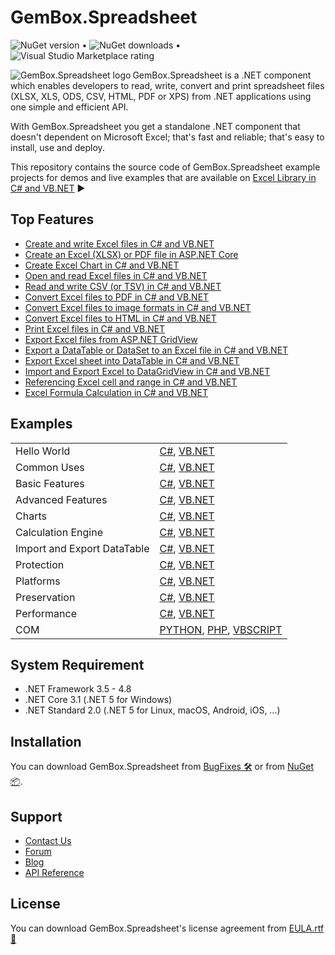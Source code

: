 # GemBox.Spreadsheet

![NuGet version](https://img.shields.io/nuget/v/GemBox.Spreadsheet?style=for-the-badge) • ![NuGet downloads](https://img.shields.io/nuget/dt/GemBox.Spreadsheet?style=for-the-badge) • ![Visual Studio Marketplace rating](https://img.shields.io/visual-studio-marketplace/stars/GemBoxSoftware.GemBoxSpreadsheet?style=for-the-badge)

<img src="https://www.gemboxsoftware.com/images/NugetGbs.png" alt="GemBox.Spreadsheet logo" align="left" />

GemBox.Spreadsheet is a .NET component which enables developers to read, write, convert and print spreadsheet files (XLSX, XLS, ODS, CSV, HTML, PDF or XPS) from .NET applications using one simple and efficient API.

With GemBox.Spreadsheet you get a standalone .NET component that doesn't dependent on Microsoft Excel; that's fast and reliable; that's easy to install, use and deploy.

This repository contains the source code of GemBox.Spreadsheet example projects for demos and live examples that are available on [Excel Library in C# and VB.NET](https://www.gemboxsoftware.com/spreadsheet/examples/c-sharp-vb-net-excel-library/601) ▶

## Top Features

* [Create and write Excel files in C# and VB.NET](https://www.gemboxsoftware.com/spreadsheet/examples/c-sharp-create-write-to-excel-file/402)
* [Create an Excel (XLSX) or PDF file in ASP.NET Core](https://www.gemboxsoftware.com/spreadsheet/examples/asp-net-core-create-excel-xlsx-pdf/5601)
* [Create Excel Chart in C# and VB.NET](https://www.gemboxsoftware.com/spreadsheet/examples/c-sharp-vb-net-create-excel-chart/301)
* [Open and read Excel files in C# and VB.NET](https://www.gemboxsoftware.com/spreadsheet/examples/c-sharp-open-read-excel-file/401)
* [Read and write CSV (or TSV) in C# and VB.NET](https://www.gemboxsoftware.com/spreadsheet/examples/c-sharp-read-write-csv/122)
* [Convert Excel files to PDF in C# and VB.NET](https://www.gemboxsoftware.com/spreadsheet/examples/c-sharp-convert-excel-to-pdf/404)
* [Convert Excel files to image formats in C# and VB.NET](https://www.gemboxsoftware.com/spreadsheet/examples/c-sharp-convert-excel-to-image/405)
* [Convert Excel files to HTML in C# and VB.NET](https://www.gemboxsoftware.com/spreadsheet/examples/c-sharp-vb-net-convert-excel-html/117)
* [Print Excel files in C# and VB.NET](https://www.gemboxsoftware.com/spreadsheet/examples/c-sharp-vb-net-print-excel/451)
* [Export Excel files from ASP.NET GridView](https://www.gemboxsoftware.com/spreadsheet/examples/asp-net-excel-export-gridview/5101)
* [Export a DataTable or DataSet to an Excel file in C# and VB.NET](https://www.gemboxsoftware.com/spreadsheet/examples/c-sharp-export-datatable-dataset-to-excel/501)
* [Export Excel sheet into DataTable in C# and VB.NET](https://www.gemboxsoftware.com/spreadsheet/examples/c-sharp-export-excel-to-datatable/502)
* [Import and Export Excel to DataGridView in C# and VB.NET](https://www.gemboxsoftware.com/spreadsheet/examples/c-sharp-vb-net-import-export-excel-datagridview/5301)
* [Referencing Excel cell and range in C# and VB.NET](https://www.gemboxsoftware.com/spreadsheet/examples/c-sharp-excel-range/204)
* [Excel Formula Calculation in C# and VB.NET](https://www.gemboxsoftware.com/spreadsheet/examples/excel-formula-calculation/901)

## Examples

| | |
| --- | --- |
| Hello World | [C#](https://github.com/GemBoxLtd/GemBox.Spreadsheet.Examples/tree/master/C%23/Hello%20World), [VB.NET](https://github.com/GemBoxLtd/GemBox.Spreadsheet.Examples/tree/master/VB.NET/Hello%20World) |
| Common Uses | [C#](https://github.com/GemBoxLtd/GemBox.Spreadsheet.Examples/tree/master/C%23/Common%20Uses), [VB.NET](https://github.com/GemBoxLtd/GemBox.Spreadsheet.Examples/tree/master/VB.NET/Common%20Uses) |
| Basic Features | [C#](https://github.com/GemBoxLtd/GemBox.Spreadsheet.Examples/tree/master/C%23/Basic%20Features), [VB.NET](https://github.com/GemBoxLtd/GemBox.Spreadsheet.Examples/tree/master/VB.NET/Basic%20Features) |
| Advanced Features | [C#](https://github.com/GemBoxLtd/GemBox.Spreadsheet.Examples/tree/master/C%23/Advanced%20Features), [VB.NET](https://github.com/GemBoxLtd/GemBox.Spreadsheet.Examples/tree/master/VB.NET/Advanced%20Features) |
| Charts | [C#](https://github.com/GemBoxLtd/GemBox.Spreadsheet.Examples/tree/master/C%23/Charts), [VB.NET](https://github.com/GemBoxLtd/GemBox.Spreadsheet.Examples/tree/master/VB.NET/Charts) |
| Calculation Engine | [C#](https://github.com/GemBoxLtd/GemBox.Spreadsheet.Examples/tree/master/C%23/Calculation%20Engine), [VB.NET](https://github.com/GemBoxLtd/GemBox.Spreadsheet.Examples/tree/master/VB.NET/Calculation%20Engine) |
| Import and Export DataTable | [C#](https://github.com/GemBoxLtd/GemBox.Spreadsheet.Examples/tree/master/C%23/Import%20and%20Export%20DataTable), [VB.NET](https://github.com/GemBoxLtd/GemBox.Spreadsheet.Examples/tree/master/VB.NET/Import%20and%20Export%20DataTable) |
| Protection | [C#](https://github.com/GemBoxLtd/GemBox.Spreadsheet.Examples/tree/master/C%23/Protection), [VB.NET](https://github.com/GemBoxLtd/GemBox.Spreadsheet.Examples/tree/master/VB.NET/Protection) |
| Platforms | [C#](https://github.com/GemBoxLtd/GemBox.Spreadsheet.Examples/tree/master/C%23/Platforms), [VB.NET](https://github.com/GemBoxLtd/GemBox.Spreadsheet.Examples/tree/master/VB.NET/Platforms) |
| Preservation | [C#](https://github.com/GemBoxLtd/GemBox.Spreadsheet.Examples/tree/master/C%23/Preservation), [VB.NET](https://github.com/GemBoxLtd/GemBox.Spreadsheet.Examples/tree/master/VB.NET/Preservation) |
| Performance | [C#](https://github.com/GemBoxLtd/GemBox.Spreadsheet.Examples/tree/master/C%23/Performance), [VB.NET](https://github.com/GemBoxLtd/GemBox.Spreadsheet.Examples/tree/master/VB.NET/Performance) |
| COM | [PYTHON](https://github.com/GemBoxLtd/GemBox.Spreadsheet.Examples/blob/master/PYTHON%2C%20PHP%2C%20VBSCRIPT/Program.py), [PHP](https://github.com/GemBoxLtd/GemBox.Spreadsheet.Examples/blob/master/PYTHON%2C%20PHP%2C%20VBSCRIPT/Program.php), [VBSCRIPT](https://github.com/GemBoxLtd/GemBox.Spreadsheet.Examples/blob/master/PYTHON%2C%20PHP%2C%20VBSCRIPT/Program.asp) |

## System Requirement

* .NET Framework 3.5 - 4.8
* .NET Core 3.1 (.NET 5 for Windows)
* .NET Standard 2.0 (.NET 5 for Linux, macOS, Android, iOS, …)

## Installation

You can download GemBox.Spreadsheet from [BugFixes 🛠️](https://www.gemboxsoftware.com/spreadsheet/downloads/bugfixes.html) or from [NuGet 📦](https://www.nuget.org/packages/GemBox.Spreadsheet/).

## Support

* [Contact Us](https://support.gemboxsoftware.com/new-ticket?ticket%5Bdepartment%5D=1&ticket%5Bproduct%5D=1)
* [Forum](https://forum.gemboxsoftware.com/c/gembox-spreadsheet/5)
* [Blog](https://www.gemboxsoftware.com/gembox-spreadsheet)
* [API Reference](https://www.gemboxsoftware.com/spreadsheet/docs/introduction.html)

## License

You can download GemBox.Spreadsheet's license agreement from [EULA.rtf 📝](https://www.gemboxsoftware.com/EULA.rtf)
